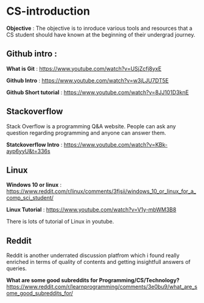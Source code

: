 # CS-introduction

**Objective** : The objective is to inroduce various tools and resources that a CS student should have known at the beginning of their undergrad journey.

## Github intro :

**What is Git** : https://www.youtube.com/watch?v=USjZcfj8yxE

**Github Intro** : https://www.youtube.com/watch?v=w3jLJU7DT5E

**Github Short tutorial** : https://www.youtube.com/watch?v=8JJ101D3knE

## Stackoverflow
Stack Overflow is a programming Q&A website. People can ask any question regarding programming and anyone can answer them.

**Statckoverflow Intro** : https://www.youtube.com/watch?v=KBk-ayp6yyU&t=336s

## Linux
**Windows 10 or linux** : https://www.reddit.com/r/linux/comments/3fjsii/windows_10_or_linux_for_a_comp_sci_student/

**Linux Tutorial** : https://www.youtube.com/watch?v=V1y-mbWM3B8

There is lots of tutorial of Linux in youtube.

## Reddit
Reddit is another underrated discussion platfrom which i found really enriched in terms of quality of contents and getting insightfull answers of queries.

**What are some good subreddits for Programming/CS/Technology?** https://www.reddit.com/r/learnprogramming/comments/3e0bu9/what_are_some_good_subreddits_for/
